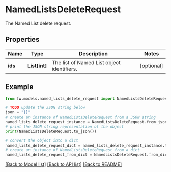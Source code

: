 # NamedListsDeleteRequest

The Named List delete request.

## Properties

Name | Type | Description | Notes
------------ | ------------- | ------------- | -------------
**ids** | **List[int]** | The list of Named List object identifiers. | [optional] 

## Example

```python
from fw.models.named_lists_delete_request import NamedListsDeleteRequest

# TODO update the JSON string below
json = "{}"
# create an instance of NamedListsDeleteRequest from a JSON string
named_lists_delete_request_instance = NamedListsDeleteRequest.from_json(json)
# print the JSON string representation of the object
print(NamedListsDeleteRequest.to_json())

# convert the object into a dict
named_lists_delete_request_dict = named_lists_delete_request_instance.to_dict()
# create an instance of NamedListsDeleteRequest from a dict
named_lists_delete_request_from_dict = NamedListsDeleteRequest.from_dict(named_lists_delete_request_dict)
```
[[Back to Model list]](../README.md#documentation-for-models) [[Back to API list]](../README.md#documentation-for-api-endpoints) [[Back to README]](../README.md)


